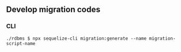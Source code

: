 ## Develop migration codes

### CLI
```
./rdbms $ npx sequelize-cli migration:generate --name migration-script-name
```
